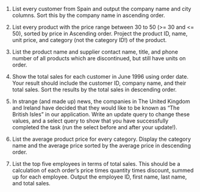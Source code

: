 1. List every customer from Spain and output the company name and city
columns. Sort this by the company name in ascending order.


2. List every product with the price range between 30 to 50 (>= 30 and <=
50), sorted by price in Ascending order. Project the product ID, name,
unit price, and category (not the category ID!) of the product.


3. List the product name and supplier contact name, title, and phone number
of all products which are discontinued, but still have units on order.


4. Show the total sales for each customer in June 1996 using order date.
Your result should include the customer ID, company name, and their
total sales. Sort the results by the total sales in descending order.


5. In strange (and made up) news, the companies in The United Kingdom
and Ireland have decided that they would like to be known as “The British
Isles” in our application. Write an update query to change these values,
and a select query to show that you have successfully completed the task
(run the select before and after your update!).


6. List the average product price for every category. Display the category
name and the average price sorted by the average price in descending
order.


7. List the top five employees in terms of total sales. This should be a
calculation of each order’s price times quantity times discount, summed
up for each employee. Output the employee ID, first name, last name, and
total sales.
